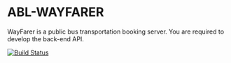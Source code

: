 # ABL-WAYFARER
WayFarer is a public bus transportation booking server. You are required to develop the back-end API.

[![Build Status](https://travis-ci.org/luckychenko/ABL-WAYFARER.svg?branch=develop)](https://travis-ci.org/luckychenko/ABL-WAYFARER/)
